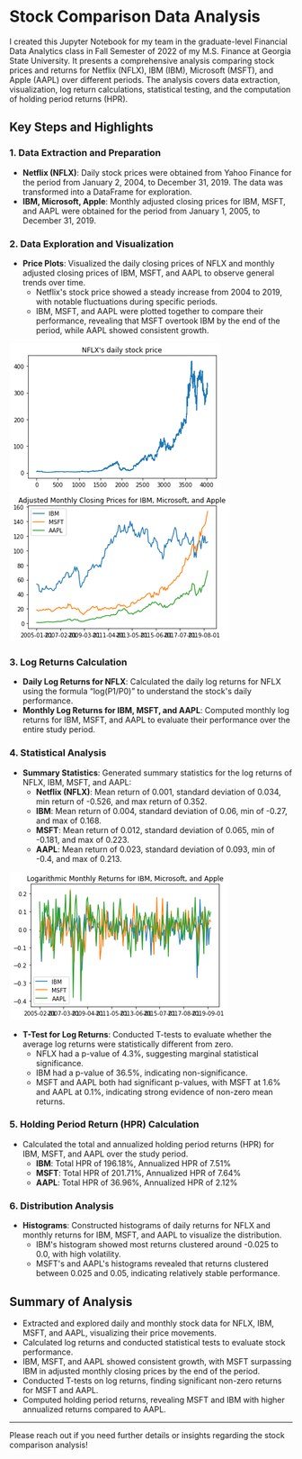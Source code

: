 # Stock Comparison Data Analysis

I created this Jupyter Notebook for my team in the graduate-level Financial Data Analytics class in Fall Semester of 2022 of my M.S. Finance at Georgia State University. It presents a comprehensive analysis comparing stock prices and returns for Netflix (NFLX), IBM (IBM), Microsoft (MSFT), and Apple (AAPL) over different periods. The analysis covers data extraction, visualization, log return calculations, statistical testing, and the computation of holding period returns (HPR).

## Key Steps and Highlights

### 1. Data Extraction and Preparation
- **Netflix (NFLX)**: Daily stock prices were obtained from Yahoo Finance for the period from January 2, 2004, to December 31, 2019. The data was transformed into a DataFrame for exploration.
- **IBM, Microsoft, Apple**: Monthly adjusted closing prices for IBM, MSFT, and AAPL were obtained for the period from January 1, 2005, to December 31, 2019.

### 2. Data Exploration and Visualization
- **Price Plots**: Visualized the daily closing prices of NFLX and monthly adjusted closing prices of IBM, MSFT, and AAPL to observe general trends over time.
  - Netflix's stock price showed a steady increase from 2004 to 2019, with notable fluctuations during specific periods.
  - IBM, MSFT, and AAPL were plotted together to compare their performance, revealing that MSFT overtook IBM by the end of the period, while AAPL showed consistent growth.
 
![NFLX Daily Closing Price](images/netflix.png)  ![IBM, MSFT, AAPL Monthly Prices](images/ibm_msft_aapl_prices.png)

### 3. Log Returns Calculation
- **Daily Log Returns for NFLX**: Calculated the daily log returns for NFLX using the formula “log(P1/P0)” to understand the stock's daily performance.
- **Monthly Log Returns for IBM, MSFT, and AAPL**: Computed monthly log returns for IBM, MSFT, and AAPL to evaluate their performance over the entire study period.

### 4. Statistical Analysis
- **Summary Statistics**: Generated summary statistics for the log returns of NFLX, IBM, MSFT, and AAPL:
  - **Netflix (NFLX)**: Mean return of 0.001, standard deviation of 0.034, min return of -0.526, and max return of 0.352.
  - **IBM**: Mean return of 0.004, standard deviation of 0.06, min of -0.27, and max of 0.168.
  - **MSFT**: Mean return of 0.012, standard deviation of 0.065, min of -0.181, and max of 0.223.
  - **AAPL**: Mean return of 0.023, standard deviation of 0.093, min of -0.4, and max of 0.213.

![Log Returns Histogram](images/monthly_log_returns_all.png)

- **T-Test for Log Returns**: Conducted T-tests to evaluate whether the average log returns were statistically different from zero.
  - NFLX had a p-value of 4.3%, suggesting marginal statistical significance.
  - IBM had a p-value of 36.5%, indicating non-significance.
  - MSFT and AAPL both had significant p-values, with MSFT at 1.6% and AAPL at 0.1%, indicating strong evidence of non-zero mean returns.

### 5. Holding Period Return (HPR) Calculation
- Calculated the total and annualized holding period returns (HPR) for IBM, MSFT, and AAPL over the study period.
  - **IBM**: Total HPR of 196.18%, Annualized HPR of 7.51%
  - **MSFT**: Total HPR of 201.71%, Annualized HPR of 7.64%
  - **AAPL**: Total HPR of 36.96%, Annualized HPR of 2.12%

### 6. Distribution Analysis
- **Histograms**: Constructed histograms of daily returns for NFLX and monthly returns for IBM, MSFT, and AAPL to visualize the distribution.
  - IBM's histogram showed most returns clustered around -0.025 to 0.0, with high volatility.
  - MSFT's and AAPL's histograms revealed that returns clustered between 0.025 and 0.05, indicating relatively stable performance.

## Summary of Analysis
- Extracted and explored daily and monthly stock data for NFLX, IBM, MSFT, and AAPL, visualizing their price movements.
- Calculated log returns and conducted statistical tests to evaluate stock performance.
- IBM, MSFT, and AAPL showed consistent growth, with MSFT surpassing IBM in adjusted monthly closing prices by the end of the period.
- Conducted T-tests on log returns, finding significant non-zero returns for MSFT and AAPL.
- Computed holding period returns, revealing MSFT and IBM with higher annualized returns compared to AAPL.

---

Please reach out if you need further details or insights regarding the stock comparison analysis!

 
